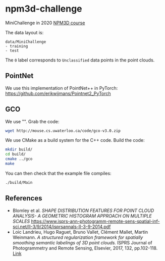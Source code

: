 # npm3d-challenge
MiniChallenge in 2020 [NPM3D course](http://npm3d.fr/)

The data layout is:
```
data/MiniChallenge
- training
- test
```

The `0` label corresponds to `Unclassified` data points in the point clouds.


## PointNet

We use this implementation of PointNet++ in PyTorch: https://github.com/erikwijmans/Pointnet2_PyTorch

## GCO


We use "".
Grab the code:
```bash
wget http://mouse.cs.uwaterloo.ca/code/gco-v3.0.zip
```

We use CMake as a build system for the C++ code. Build the code:
```bash
mkdir build/
cd build/
cmake ../gco
make
```
You can then check that the example file compiles:
```bash
./build/Main
```


## References

* Blomley et al. _SHAPE DISTRIBUTION FEATURES FOR POINT CLOUD ANALYSIS- A GEOMETRIC HISTOGRAM APPROACH ON MULTIPLE SCALES_ https://www.isprs-ann-photogramm-remote-sens-spatial-inf-sci.net/II-3/9/2014/isprsannals-II-3-9-2014.pdf
* Loic Landrieu, Hugo Raguet, Bruno Vallet, Clément Mallet, Martin Weinmann.  _A structured regularization framework for spatially smoothing semantic labelings of 3D point clouds._ ISPRS Journal of Photogrammetry and Remote Sensing, Elsevier, 2017, 132, pp.102-118. [Link](https://hal.archives-ouvertes.fr/hal-01505245v2)